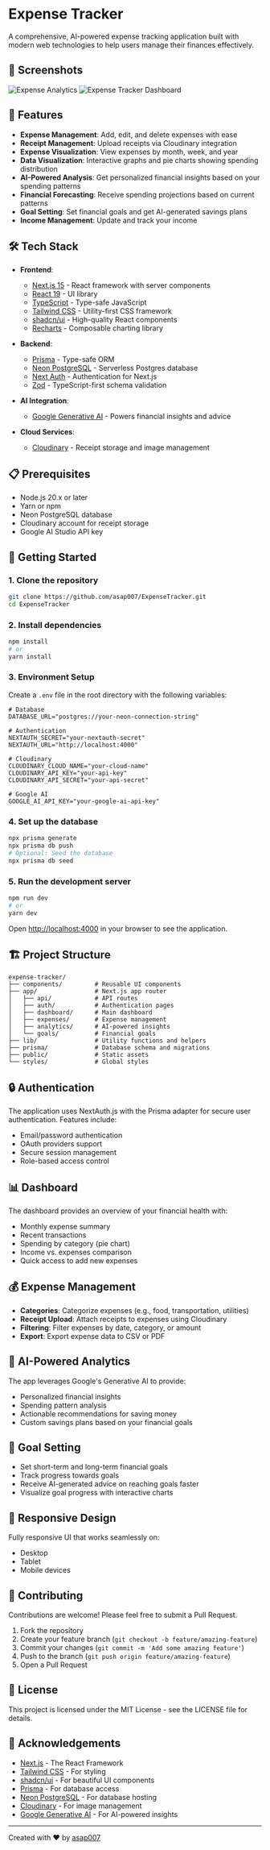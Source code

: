 # Expense Tracker

A comprehensive, AI-powered expense tracking application built with modern web technologies to help users manage their finances effectively.

## 📸 Screenshots

![Expense Analytics](https://private-user-images.githubusercontent.com/176319950/414283015-0aafa7c7-0cc8-45f5-93d4-d3dbfa196e54.png?jwt=eyJhbGciOiJIUzI1NiIsInR5cCI6IkpXVCJ9.eyJpc3MiOiJnaXRodWIuY29tIiwiYXVkIjoicmF3LmdpdGh1YnVzZXJjb250ZW50LmNvbSIsImtleSI6ImtleTUiLCJleHAiOjE3Mzk4ODY0NzEsIm5iZiI6MTczOTg4NjE3MSwicGF0aCI6Ii8xNzYzMTk5NTAvNDE0MjgzMDE1LTBhYWZhN2M3LTBjYzgtNDVmNS05M2Q0LWQzZGJmYTE5NmU1NC5wbmc_WC1BbXotQWxnb3JpdGhtPUFXUzQtSE1BQy1TSEEyNTYmWC1BbXotQ3JlZGVudGlhbD1BS0lBVkNPRFlMU0E1M1BRSzRaQSUyRjIwMjUwMjE4JTJGdXMtZWFzdC0xJTJGczMlMkZhd3M0X3JlcXVlc3QmWC1BbXotRGF0ZT0yMDI1MDIxOFQxMzQyNTFaJlgtQW16LUV4cGlyZXM9MzAwJlgtQW16LVNpZ25hdHVyZT1kYjVmZDMxMjgzYzU1NjAyMDg5MzM2YzNmOWY4NTBkY2VlZmJkMTZmYTk5ZTE4ZGRiODBiYTYyZjhkYjU0YzdlJlgtQW16LVNpZ25lZEhlYWRlcnM9aG9zdCJ9.zWlqgma3hUKpjDDztAaqyJ3YppP8y_J6_3W650laOfQ)
![Expense Tracker Dashboard](https://private-user-images.githubusercontent.com/176319950/414284562-ac24b1d2-7ebe-435e-86fa-86331a92952b.png?jwt=eyJhbGciOiJIUzI1NiIsInR5cCI6IkpXVCJ9.eyJpc3MiOiJnaXRodWIuY29tIiwiYXVkIjoicmF3LmdpdGh1YnVzZXJjb250ZW50LmNvbSIsImtleSI6ImtleTUiLCJleHAiOjE3Mzk4ODY0MTgsIm5iZiI6MTczOTg4NjExOCwicGF0aCI6Ii8xNzYzMTk5NTAvNDE0Mjg0NTYyLWFjMjRiMWQyLTdlYmUtNDM1ZS04NmZhLTg2MzMxYTkyOTUyYi5wbmc_WC1BbXotQWxnb3JpdGhtPUFXUzQtSE1BQy1TSEEyNTYmWC1BbXotQ3JlZGVudGlhbD1BS0lBVkNPRFlMU0E1M1BRSzRaQSUyRjIwMjUwMjE4JTJGdXMtZWFzdC0xJTJGczMlMkZhd3M0X3JlcXVlc3QmWC1BbXotRGF0ZT0yMDI1MDIxOFQxMzQxNThaJlgtQW16LUV4cGlyZXM9MzAwJlgtQW16LVNpZ25hdHVyZT1iYWEwNmU3NWM0MTc5ODEwM2M0NzEyNDk5NWViMTcwM2Q3MzFmZTczOTBlZmJmZWE4NDMyMGM5ZjkwMThmN2VmJlgtQW16LVNpZ25lZEhlYWRlcnM9aG9zdCJ9.lkfdwbVmnFA9UxC5G_KdIm3ybSCfoNcVOBOFAWRLFwk)

## 🚀 Features

- **Expense Management**: Add, edit, and delete expenses with ease
- **Receipt Management**: Upload receipts via Cloudinary integration
- **Expense Visualization**: View expenses by month, week, and year
- **Data Visualization**: Interactive graphs and pie charts showing spending distribution
- **AI-Powered Analysis**: Get personalized financial insights based on your spending patterns
- **Financial Forecasting**: Receive spending projections based on current patterns
- **Goal Setting**: Set financial goals and get AI-generated savings plans
- **Income Management**: Update and track your income

## 🛠️ Tech Stack

- **Frontend**:
  - [Next.js 15](https://nextjs.org/) - React framework with server components
  - [React 19](https://react.dev/) - UI library
  - [TypeScript](https://www.typescriptlang.org/) - Type-safe JavaScript
  - [Tailwind CSS](https://tailwindcss.com/) - Utility-first CSS framework
  - [shadcn/ui](https://ui.shadcn.com/) - High-quality React components
  - [Recharts](https://recharts.org/) - Composable charting library

- **Backend**:
  - [Prisma](https://www.prisma.io/) - Type-safe ORM
  - [Neon PostgreSQL](https://neon.tech/) - Serverless Postgres database
  - [Next Auth](https://next-auth.js.org/) - Authentication for Next.js
  - [Zod](https://zod.dev/) - TypeScript-first schema validation

- **AI Integration**:
  - [Google Generative AI](https://ai.google.dev/) - Powers financial insights and advice

- **Cloud Services**:
  - [Cloudinary](https://cloudinary.com/) - Receipt storage and image management

## 📋 Prerequisites

- Node.js 20.x or later
- Yarn or npm
- Neon PostgreSQL database
- Cloudinary account for receipt storage
- Google AI Studio API key

## 🚀 Getting Started

### 1. Clone the repository

```bash
git clone https://github.com/asap007/ExpenseTracker.git
cd ExpenseTracker
```

### 2. Install dependencies

```bash
npm install
# or
yarn install
```

### 3. Environment Setup

Create a `.env` file in the root directory with the following variables:

```env
# Database
DATABASE_URL="postgres://your-neon-connection-string"

# Authentication
NEXTAUTH_SECRET="your-nextauth-secret"
NEXTAUTH_URL="http://localhost:4000"

# Cloudinary
CLOUDINARY_CLOUD_NAME="your-cloud-name"
CLOUDINARY_API_KEY="your-api-key"
CLOUDINARY_API_SECRET="your-api-secret"

# Google AI
GOOGLE_AI_API_KEY="your-google-ai-api-key"
```

### 4. Set up the database

```bash
npx prisma generate
npx prisma db push
# Optional: Seed the database
npx prisma db seed
```

### 5. Run the development server

```bash
npm run dev
# or
yarn dev
```

Open [http://localhost:4000](http://localhost:4000) in your browser to see the application.

## 🏗️ Project Structure

```
expense-tracker/
├── components/         # Reusable UI components
├── app/                # Next.js app router
│   ├── api/            # API routes
│   ├── auth/           # Authentication pages
│   ├── dashboard/      # Main dashboard
│   ├── expenses/       # Expense management
│   ├── analytics/      # AI-powered insights
│   └── goals/          # Financial goals
├── lib/                # Utility functions and helpers
├── prisma/             # Database schema and migrations
├── public/             # Static assets
└── styles/             # Global styles
```

## 🔒 Authentication

The application uses NextAuth.js with the Prisma adapter for secure user authentication. Features include:

- Email/password authentication
- OAuth providers support
- Secure session management
- Role-based access control

## 📊 Dashboard

The dashboard provides an overview of your financial health with:

- Monthly expense summary
- Recent transactions
- Spending by category (pie chart)
- Income vs. expenses comparison
- Quick access to add new expenses

## 💰 Expense Management

- **Categories**: Categorize expenses (e.g., food, transportation, utilities)
- **Receipt Upload**: Attach receipts to expenses using Cloudinary
- **Filtering**: Filter expenses by date, category, or amount
- **Export**: Export expense data to CSV or PDF

## 🤖 AI-Powered Analytics

The app leverages Google's Generative AI to provide:

- Personalized financial insights
- Spending pattern analysis
- Actionable recommendations for saving money
- Custom savings plans based on your financial goals

## 🎯 Goal Setting

- Set short-term and long-term financial goals
- Track progress towards goals
- Receive AI-generated advice on reaching goals faster
- Visualize goal progress with interactive charts

## 📱 Responsive Design

Fully responsive UI that works seamlessly on:
- Desktop
- Tablet
- Mobile devices

## 🤝 Contributing

Contributions are welcome! Please feel free to submit a Pull Request.

1. Fork the repository
2. Create your feature branch (`git checkout -b feature/amazing-feature`)
3. Commit your changes (`git commit -m 'Add some amazing feature'`)
4. Push to the branch (`git push origin feature/amazing-feature`)
5. Open a Pull Request

## 📄 License

This project is licensed under the MIT License - see the LICENSE file for details.

## 🙏 Acknowledgements

- [Next.js](https://nextjs.org/) - The React Framework
- [Tailwind CSS](https://tailwindcss.com/) - For styling
- [shadcn/ui](https://ui.shadcn.com/) - For beautiful UI components
- [Prisma](https://www.prisma.io/) - For database access
- [Neon PostgreSQL](https://neon.tech/) - For database hosting
- [Cloudinary](https://cloudinary.com/) - For image management
- [Google Generative AI](https://ai.google.dev/) - For AI-powered insights

---

Created with ❤️ by [asap007](https://github.com/asap007)
